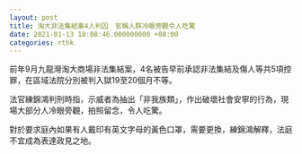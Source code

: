 ```yaml
---
layout: post
title: 淘大非法集結案4人判囚　官稱人群冷眼旁觀令人吃驚
date: 2021-01-13 18:08:46.000000000 +08:00
categories: rthk
---
```


前年9月九龍灣淘大商場非法集結案，4名被告早前承認非法集結及傷人等共5項控罪，在區域法院分別被判入獄19至20個月不等。

法官練錦鴻判刑時指，示威者為抽出「非我族類」，作出破壞社會安寧的行為，現場大部分人冷眼旁觀，拍照留念，令人吃驚。

對於要求庭內如果有人戴印有英文字母的黃色口罩，需要更換，練錦鴻解釋，法庭不宜成為表達政見之地。
